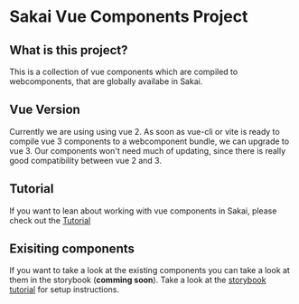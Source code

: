 # Sakai Vue Components Project

## What is this project?

This is a collection of vue components which are compiled to webcomponents, that are globally availabe in Sakai.

## Vue Version

Currently we are using using vue 2. As soon as vue-cli or vite is ready to compile vue 3 components to a webcomponent bundle, we can upgrade to vue 3. Our components won't need much of updating, since there is really good compatibility between vue 2 and 3. 

## Tutorial

If you want to lean about working with vue components in Sakai, please check out the [Tutorial](docs/tutorial.md)

## Exisiting components

If you want to take a look at the existing components you can take a look at them in the storybook (**comming soon**). Take a look at the [storybook tutorial](docs/storybook.md) for setup instructions.
